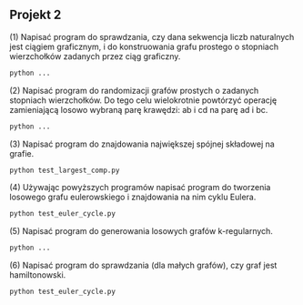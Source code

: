 ## Projekt 2

(1) Napisać program do sprawdzania, czy dana sekwencja liczb naturalnych
jest ciągiem graficznym, i do konstruowania grafu prostego o stopniach
wierzchołków zadanych przez ciąg graficzny.

```bash
python ...
```

(2) Napisać program do randomizacji grafów prostych o zadanych stopniach wierzchołków. Do tego celu wielokrotnie powtórzyć operację zamieniającą losowo wybraną parę krawędzi: ab i cd na parę ad i bc.

```bash
python ...
```

(3) Napisać program do znajdowania największej spójnej składowej na grafie.

```bash
python test_largest_comp.py
```

(4) Używając powyższych programów napisać program do tworzenia losowego grafu eulerowskiego i znajdowania na nim cyklu Eulera.

```bash
python test_euler_cycle.py
```

(5) Napisać program do generowania losowych grafów k-regularnych.

```bash
python ...
```

(6) Napisać program do sprawdzania (dla małych grafów), czy graf jest
hamiltonowski.

```bash
python test_euler_cycle.py
```
